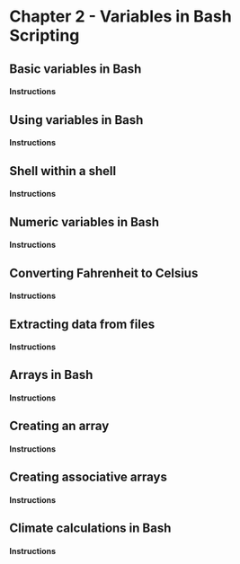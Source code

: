 # Chapter 2 - Variables in Bash Scripting


## Basic variables in Bash

#### Instructions


## Using variables in Bash

#### Instructions


## Shell within a shell

#### Instructions


## Numeric variables in Bash

#### Instructions


## Converting Fahrenheit to Celsius

#### Instructions


## Extracting data from files

#### Instructions


## Arrays in Bash

#### Instructions


## Creating an array

#### Instructions


## Creating associative arrays

#### Instructions


## Climate calculations in Bash

#### Instructions